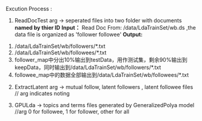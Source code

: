 Excution Process :
1. ReadDocTest arg -> seperated files into two folder with documents **named by thier ID**
**Input：**
Read Doc From:
/data/LdaTrainSet/wb.ds  ,the data file is organized as 'follower followee'
**Output:**
1) /data/LdaTrainSet/wb/followers/*.txt
2) /data/LdaTrainSet/wb/followees/*.txt
3) follower_map中分出10%输出到testData，用作测试集，剩余90%输出到keepData，同时输出到/data/LdaTrainSet/wb/followers/*.txt
4) followee_map中的数据全部输出到/data/LdaTrainSet/wb/followees/*.txt


2. ExtractLatent arg -> mutual follow, latent followers , latent followee files 
// arg indicates noting

3. GPULda -> topics and terms files generated by GeneralizedPolya model  
//arg 0 for followee, 1 for follower, other for all